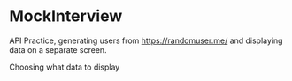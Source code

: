 # MockInterview

API Practice, generating users from https://randomuser.me/ and displaying data on a separate screen. 

Choosing what data to display
